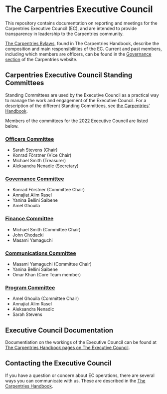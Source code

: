 # The Carpentries Executive Council

This repository contains documentation on reporting and meetings for the Carpentries Executive Council (EC), and are intended to provide transparency in leadership to the Carpentries community.

[The Carpentries Bylaws](https://docs.carpentries.org/topic_folders/governance/bylaws.html#executive-council),
found in The Carpentries Handbook, describe the composition and main responsibilities of the EC. Current and past members, including which members are officers, can be found in the [Governance section](http://static.carpentries.org/governance/) of the Carpentries website.

## Carpentries Executive Council Standing Committees
Standing Committees are used by the Executive Council as a practical way to manage the work and engagement of the Executive Council.
For a description of the different Standing Committees, see [the Carpentries' Handbook](https://docs.carpentries.org/topic_folders/governance/executive-council.html?#executive-council-s-standing-committees).

Members of the committees for the 2022 Executive Council are listed below.

### [Officers Committee](https://docs.carpentries.org/topic_folders/governance/executive-council.html?#officers-committee)
* Sarah Stevens (Chair)
* Konrad Förstner (Vice Chair)
* Michael Smith (Treasurer) 
* Aleksandra Nenadic (Secretary)

### [Governance Committee](https://docs.carpentries.org/topic_folders/governance/executive-council.html?#governance-committee)
* Konrad Förstner (Committee Chair)
* Annajiat Alim Rasel
* Yanina Bellini Saibene
* Amel Ghouila

### [Finance Committee](https://docs.carpentries.org/topic_folders/governance/executive-council.html?#finance-committee)
* Michael Smith (Committee Chair)
* John Chodacki
* Masami Yamaguchi

### [Communications Committee](https://docs.carpentries.org/topic_folders/governance/executive-council.html?#communications-committee)
* Masami Yamaguchi (Committee Chair)
* Yanina Bellini Saibene
* Omar Khan (Core Team member)

### [Program Committee](https://docs.carpentries.org/topic_folders/governance/executive-council.html?#program-committee)
* Amel Ghouila (Committee Chair)
* Annajiat Alim Rasel
* Aleksandra Nenadic
* Sarah Stevens

## Executive Council Documentation
Documentiation on the workings of the Executive Council can be found 
at [The Carpentries Handbook pages on The Executive Council](https://docs.carpentries.org/topic_folders/governance/executive-council.html).

## Contacting the Executive Council
If you have a question or concern about EC operations, there are several ways you can communicate with us.
These are described in the [The Carpentries Handbook](https://docs.carpentries.org/topic_folders/governance/executive-council.html#contacting-the-executive-council).
